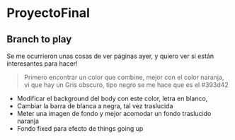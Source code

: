 # ProyectoFinal
## Branch to play

Se me ocurrieron unas cosas de ver páginas ayer, y quiero ver si están interesantes para hacer!

> Primero encontrar un color que combine, mejor con el color naranja, vi que hay un Gris obscuro, tipo negro se me hace que es el #393d42
* Modificar el background del body con este color, letra en blanco,
* Cambiar la barra de blanca a negra, tal vez traslucida
* Meter una imagen de fondo y mejor acomodar un fondo traslucido naranja
* Fondo fixed para efecto de things going up 
